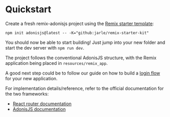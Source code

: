 # Quickstart

Create a fresh remix-adonisjs project using the [Remix starter template](https://github.com/jarle/remix-starter-kit#readme):

```
npm init adonisjs@latest -- -K="github:jarle/remix-starter-kit"
```

You should now be able to start building!
Just jump into your new folder and start the dev server with `npm run dev`.

The project follows the conventional AdonisJS structure, with the Remix application being placed in `resources/remix_app`.

A good next step could be to follow our guide on how to build a [login flow](/hands-on/building-a-login-flow.md) for your new application.

For implementation details/reference, refer to the official documentation for the two frameworks:
- [React router documentation](https://reactrouter.com/home)
- [AdonisJS documentation](https://docs.adonisjs.com/)
